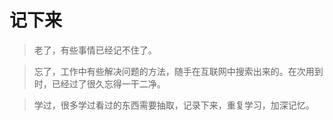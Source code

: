 # 记下来

> 老了，有些事情已经记不住了。

> 忘了，工作中有些解决问题的方法，随手在互联网中搜索出来的。在次用到时，已经过了很久忘得一干二净。

> 学过，很多学过看过的东西需要抽取，记录下来，重复学习，加深记忆。
